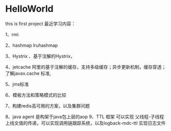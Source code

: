 # HelloWorld

this is first project
最近学习内容：

1、rmi

2、hashmap lruhashmap 

3、Hystrix 、基于注解的Hystrix，

4、jetcache 阿里的基于注解的缓存，支持多级缓存；异步更新机制，缓存穿透；了解javax.cache 标准,

5、jms标准

6、模板方法和策略模式的比较

7、构建redis高可用的方案，以及集群问题

8、java  agent 是构架于java包上层的aop
9、TTL 框架 可以实现 父线程-子线程 上线文值的传递，可以实现调用链跟踪系统，以及logback-mdc-ttl 实现日志文件
